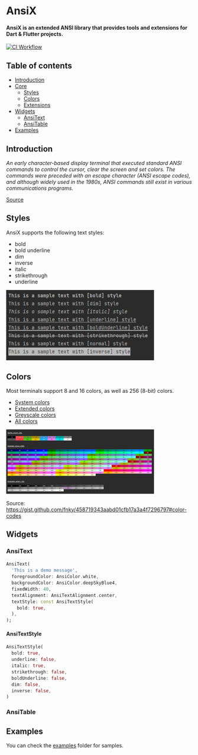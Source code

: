 # AnsiX

#### AnsiX is an extended ANSI library that provides tools and extensions for Dart & Flutter projects.

[![CI Workflow](https://github.com/nikosportolos/ansix/actions/workflows/ci.yml/badge.svg)](https://github.com/nikosportolos/ansix/actions/workflows/ci.yml)

<!--
[![Pub Version](https://img.shields.io/pub/v/ansix?color=blue&logo=dart)](https://pub.dev/packages/ansix)
[![Pub Points](https://img.shields.io/pub/points/ansix?color=blue&logo=dart)](https://pub.dev/packages/ansix)
[![Pub Publisher](https://img.shields.io/pub/publisher/nikosportolos)](https://github.com/nikosportolos)
-->

## Table of contents

- [Introduction](#introduction)
- [Core](#core)
  - [Styles](#styles)
  - [Colors](#colors)
  - [Extensions](#extensions)
- [Widgets](#widgets)
  - [AnsiText](#ansitext) 
  - [AnsiTable](#ansitable) 
- [Examples](#examples)


## Introduction

_An early character-based display terminal that executed standard ANSI commands to control the cursor, clear the screen and set colors. 
The commands were preceded with an escape character (ANSI escape codes), and although widely used in the 1980s, ANSI commands still exist in various communications programs._

[Source](https://www.pcmag.com/encyclopedia/term/ansi-terminal)

## Styles

AnsiX supports the following text styles:

- bold
- bold underline
- dim
- inverse
- italic
- strikethrough
- underline


<img src="https://raw.githubusercontent.com/nikosportolos/ansix/main/assets/images/text-styles.png" width="400">


## Colors

Most terminals support 8 and 16 colors, as well as 256 (8-bit) colors.

- [System colors](https://github.com/nikosportolos/ansix/tree/main/docs/colors/system.md)
- [Extended colors](https://github.com/nikosportolos/ansix/tree/main/docs/colors/extended.md)
- [Greyscale colors](https://github.com/nikosportolos/ansix/tree/main/docs/colors/greyscale.md)
- [All colors](https://github.com/nikosportolos/ansix/tree/main/docs/colors/all.md)


<img src="https://raw.githubusercontent.com/nikosportolos/ansix/main/assets/images/color-tables.png" width="400">

Source: https://gist.github.com/fnky/458719343aabd01cfb17a3a4f7296797#color-codes

## Widgets

### AnsiText

```dart
AnsiText(
  'This is a demo message',
  foregroundColor: AnsiColor.white,
  backgroundColor: AnsiColor.deepSkyBlue4,
  fixedWidth: 40,
  textAlignment: AnsiTextAlignment.center,
  textStyle: const AnsiTextStyle(
    bold: true,
  ),
);
```




#### AnsiTextStyle

```dart
AnsiTextStyle(
  bold: true,
  underline: false,
  italic: true,
  strikethrough: false,
  boldUnderline: false,
  dim: false,
  inverse: false,
)
```


### AnsiTable

## Examples

You can check the [examples](https://github.com/nikosportolos/ansix/tree/main/examples) folder for samples. 